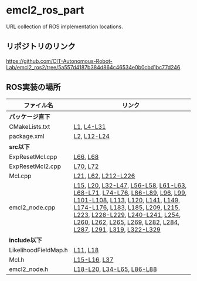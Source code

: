 # emcl2_ros_part
URL collection of ROS implementation locations.


## リポジトリのリンク
https://github.com/CIT-Autonomous-Robot-Lab/emcl2_ros2/tree/5a557d4187b384d864c46534e0b0cbd1bc77d246

## ROS実装の場所

| ファイル名             | リンク                                                                                   |
|---------------------|----------------------------------------------------------------------------------------|
| **パッケージ直下**      |                                                                                        |
| CMakeLists.txt     | [L1](https://github.com/ryuichiueda/emcl2/blob/c9be751ca73ba025f58c0901c0f92b4bbdbf469e/CMakeLists.txt#L1), [L4-L31](https://github.com/ryuichiueda/emcl2/blob/c9be751ca73ba025f58c0901c0f92b4bbdbf469e/CMakeLists.txt#L4-L31) |
| package.xml        | [L2](https://github.com/ryuichiueda/emcl2/blob/c9be751ca73ba025f58c0901c0f92b4bbdbf469e/package.xml#L2), [L12-L24](https://github.com/ryuichiueda/emcl2/blob/c9be751ca73ba025f58c0901c0f92b4bbdbf469e/package.xml#L12-L24) |
| **src以下**           |                                                                                        |
| ExpResetMcl.cpp    | [L66](https://github.com/CIT-Autonomous-Robot-Lab/emcl2_ros2/blob/5a557d4187b384d864c46534e0b0cbd1bc77d246/from_ueda/src/ExpResetMcl.cpp#L66), [L68](https://github.com/CIT-Autonomous-Robot-Lab/emcl2_ros2/blob/5a557d4187b384d864c46534e0b0cbd1bc77d246/from_ueda/src/ExpResetMcl.cpp#L68) |
| ExpResetMcl2.cpp   | [L70](https://github.com/CIT-Autonomous-Robot-Lab/emcl2_ros2/blob/5a557d4187b384d864c46534e0b0cbd1bc77d246/from_ueda/src/ExpResetMcl2.cpp#L70), [L72](https://github.com/CIT-Autonomous-Robot-Lab/emcl2_ros2/blob/5a557d4187b384d864c46534e0b0cbd1bc77d246/from_ueda/src/ExpResetMcl2.cpp#L72) |
| Mcl.cpp            | [L21](https://github.com/CIT-Autonomous-Robot-Lab/emcl2_ros2/blob/5a557d4187b384d864c46534e0b0cbd1bc77d246/from_ueda/src/Mcl.cpp#L21), [L62](https://github.com/CIT-Autonomous-Robot-Lab/emcl2_ros2/blob/5a557d4187b384d864c46534e0b0cbd1bc77d246/from_ueda/src/Mcl.cpp#L62), [L212-L226](https://github.com/CIT-Autonomous-Robot-Lab/emcl2_ros2/blob/5a557d4187b384d864c46534e0b0cbd1bc77d246/from_ueda/src/Mcl.cpp#L212-L226) |
| emcl2_node.cpp     |[L15](https://github.com/CIT-Autonomous-Robot-Lab/emcl2_ros2/blob/main/from_ueda/src/emcl2_node.cpp#L15), [L20](https://github.com/CIT-Autonomous-Robot-Lab/emcl2_ros2/blob/main/from_ueda/src/emcl2_node.cpp#L20), [L32-L47](https://github.com/CIT-Autonomous-Robot-Lab/emcl2_ros2/blob/main/from_ueda/src/emcl2_node.cpp#L32-L47), [L56-L58](https://github.com/CIT-Autonomous-Robot-Lab/emcl2_ros2/blob/main/from_ueda/src/emcl2_node.cpp#L56-L58), [L61-L63](https://github.com/CIT-Autonomous-Robot-Lab/emcl2_ros2/blob/main/from_ueda/src/emcl2_node.cpp#L61-L63), [L68-L71](https://github.com/CIT-Autonomous-Robot-Lab/emcl2_ros2/blob/main/from_ueda/src/emcl2_node.cpp#L68-L71), [L74-L76](https://github.com/CIT-Autonomous-Robot-Lab/emcl2_ros2/blob/main/from_ueda/src/emcl2_node.cpp#L74-L76), [L86-L89](https://github.com/CIT-Autonomous-Robot-Lab/emcl2_ros2/blob/main/from_ueda/src/emcl2_node.cpp#L86-L89), [L96](https://github.com/CIT-Autonomous-Robot-Lab/emcl2_ros2/blob/main/from_ueda/src/emcl2_node.cpp#L96), [L99](https://github.com/CIT-Autonomous-Robot-Lab/emcl2_ros2/blob/main/from_ueda/src/emcl2_node.cpp#L99), [L101-L108](https://github.com/CIT-Autonomous-Robot-Lab/emcl2_ros2/blob/main/from_ueda/src/emcl2_node.cpp#L101-L108), [L113](https://github.com/CIT-Autonomous-Robot-Lab/emcl2_ros2/blob/main/from_ueda/src/emcl2_node.cpp#L113), [L120](https://github.com/CIT-Autonomous-Robot-Lab/emcl2_ros2/blob/main/from_ueda/src/emcl2_node.cpp#L120), [L141](https://github.com/CIT-Autonomous-Robot-Lab/emcl2_ros2/blob/main/from_ueda/src/emcl2_node.cpp#L141), [L149](https://github.com/CIT-Autonomous-Robot-Lab/emcl2_ros2/blob/main/from_ueda/src/emcl2_node.cpp#L149), [L174-L176](https://github.com/CIT-Autonomous-Robot-Lab/emcl2_ros2/blob/main/from_ueda/src/emcl2_node.cpp#L174-L176), [L183](https://github.com/CIT-Autonomous-Robot-Lab/emcl2_ros2/blob/main/from_ueda/src/emcl2_node.cpp#L183), [L185](https://github.com/CIT-Autonomous-Robot-Lab/emcl2_ros2/blob/main/from_ueda/src/emcl2_node.cpp#L185), [L209](https://github.com/CIT-Autonomous-Robot-Lab/emcl2_ros2/blob/main/from_ueda/src/emcl2_node.cpp#L209), [L215](https://github.com/CIT-Autonomous-Robot-Lab/emcl2_ros2/blob/main/from_ueda/src/emcl2_node.cpp#L215), [L223](https://github.com/CIT-Autonomous-Robot-Lab/emcl2_ros2/blob/main/from_ueda/src/emcl2_node.cpp#L223), [L228-L229](https://github.com/CIT-Autonomous-Robot-Lab/emcl2_ros2/blob/main/from_ueda/src/emcl2_node.cpp#L228-L229), [L240-L241](https://github.com/CIT-Autonomous-Robot-Lab/emcl2_ros2/blob/main/from_ueda/src/emcl2_node.cpp#L240-L241), [L254](https://github.com/CIT-Autonomous-Robot-Lab/emcl2_ros2/blob/main/from_ueda/src/emcl2_node.cpp#L254), [L260](https://github.com/CIT-Autonomous-Robot-Lab/emcl2_ros2/blob/main/from_ueda/src/emcl2_node.cpp#L260), [L262](https://github.com/CIT-Autonomous-Robot-Lab/emcl2_ros2/blob/main/from_ueda/src/emcl2_node.cpp#L262), [L265](https://github.com/CIT-Autonomous-Robot-Lab/emcl2_ros2/blob/main/from_ueda/src/emcl2_node.cpp#L265), [L269](https://github.com/CIT-Autonomous-Robot-Lab/emcl2_ros2/blob/main/from_ueda/src/emcl2_node.cpp#L269), [L282](https://github.com/CIT-Autonomous-Robot-Lab/emcl2_ros2/blob/main/from_ueda/src/emcl2_node.cpp#L282), [L284](https://github.com/CIT-Autonomous-Robot-Lab/emcl2_ros2/blob/main/from_ueda/src/emcl2_node.cpp#L284), [L287](https://github.com/CIT-Autonomous-Robot-Lab/emcl2_ros2/blob/main/from_ueda/src/emcl2_node.cpp#L287), [L291](https://github.com/CIT-Autonomous-Robot-Lab/emcl2_ros2/blob/main/from_ueda/src/emcl2_node.cpp#L291), [L319](https://github.com/CIT-Autonomous-Robot-Lab/emcl2_ros2/blob/main/from_ueda/src/emcl2_node.cpp#L319), [L322-L329](https://github.com/CIT-Autonomous-Robot-Lab/emcl2_ros2/blob/main/from_ueda/src/emcl2_node.cpp#L322-L329)|
| **include以下**           |           
| LikelihoodFieldMap.h | [L11](https://github.com/CIT-Autonomous-Robot-Lab/emcl2_ros2/blob/5a557d4187b384d864c46534e0b0cbd1bc77d246/from_ueda/include/emcl/LikelihoodFieldMap.h#L11), [L18](https://github.com/CIT-Autonomous-Robot-Lab/emcl2_ros2/blob/5a557d4187b384d864c46534e0b0cbd1bc77d246/from_ueda/include/emcl/LikelihoodFieldMap.h#L18) |
| Mcl.h             | [L15-L16](https://github.com/CIT-Autonomous-Robot-Lab/emcl2_ros2/blob/5a557d4187b384d864c46534e0b0cbd1bc77d246/from_ueda/include/emcl/Mcl.h#L15-L16), [L37](https://github.com/CIT-Autonomous-Robot-Lab/emcl2_ros2/blob/5a557d4187b384d864c46534e0b0cbd1bc77d246/from_ueda/include/emcl/Mcl.h#L37) |
| emcl2_node.h      | [L18-L20](https://github.com/CIT-Autonomous-Robot-Lab/emcl2_ros2/blob/5a557d4187b384d864c46534e0b0cbd1bc77d246/from_ueda/include/emcl/emcl2_node.h#L18-L20), [L34-L65](https://github.com/CIT-Autonomous-Robot-Lab/emcl2_ros2/blob/5a557d4187b384d864c46534e0b0cbd1bc77d246/from_ueda/include/emcl/emcl2_node.h#L34-L65), [L86-L88](https://github.com/CIT-Autonomous-Robot-Lab/emcl2_ros2/blob/5a557d4187b384d864c46534e0b0cbd1bc77d246/from_ueda/include/emcl/emcl2_node.h#L86-L88) |
